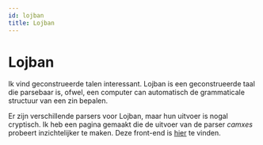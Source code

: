 ```yaml
---
id: lojban
title: Lojban
---
```


Lojban
======

Ik vind geconstrueerde talen interessant. Lojban is een geconstrueerde taal die parsebaar is, ofwel, een computer can automatisch de grammaticale structuur van een zin bepalen.

Er zijn verschillende parsers voor Lojban, maar hun uitvoer is nogal cryptisch. Ik heb een pagina gemaakt die de uitvoer van de parser *camxes* probeert inzichtelijker te maken. Deze front-end is [hier](/lojban-parser) te vinden.
